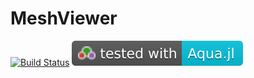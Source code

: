 # MeshViewer

[![Build Status](https://github.com/thomasc791/MeshViewer.jl/actions/workflows/CI.yml/badge.svg?branch=master)](https://github.com/thomasc791/MeshViewer.jl/actions/workflows/CI.yml?query=branch%3Amaster)
[![Aqua](https://raw.githubusercontent.com/JuliaTesting/Aqua.jl/master/badge.svg)](https://github.com/JuliaTesting/Aqua.jl)
